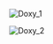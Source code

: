 
![Doxy_1](https://user-images.githubusercontent.com/98833151/156599660-be76fea4-9b5e-4360-9cdc-8d511b10ff5d.png)

![Doxy_2](https://user-images.githubusercontent.com/98833151/156599694-decb31c6-7542-4967-8108-4390580758af.png)
